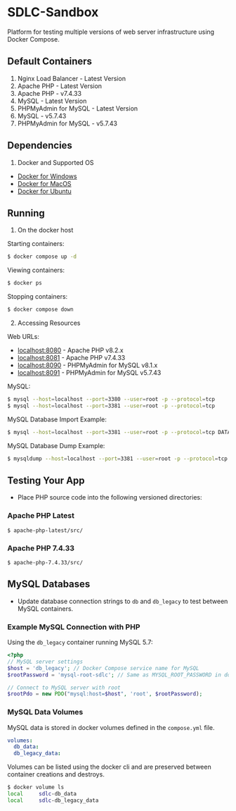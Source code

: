 # SDLC-Sandbox

Platform for testing multiple versions of web server infrastructure using Docker Compose.

## Default Containers
1. Nginx Load Balancer - Latest Version
2. Apache PHP - Latest Version
3. Apache PHP - v7.4.33
4. MySQL - Latest Version
5. PHPMyAdmin for MySQL - Latest Version
6. MySQL - v5.7.43
7. PHPMyAdmin for MySQL - v5.7.43

## Dependencies
1. Docker and Supported OS
- [Docker for Windows](https://docs.docker.com/desktop/install/windows-install/)
- [Docker for MacOS](https://docs.docker.com/desktop/install/mac-install/)
- [Docker for Ubuntu](https://docs.docker.com/engine/install/ubuntu/)

## Running

1. On the docker host

Starting containers:
```bash
$ docker compose up -d
```

Viewing containers:
```bash
$ docker ps
```

Stopping containers:
```bash
$ docker compose down
```

2. Accessing Resources

Web URLs:
- [localhost:8080](http://localhost:8080) - Apache PHP v8.2.x
- [localhost:8081](http://localhost:8081) - Apache PHP v7.4.33
- [localhost:8090](http://localhost:8090) - PHPMyAdmin for MySQL v8.1.x
- [localhost:8091](http://localhost:8091) - PHPMyAdmin for MySQL v5.7.43

MySQL:
```bash
$ mysql --host=localhost --port=3380 --user=root -p --protocol=tcp
$ mysql --host=localhost --port=3381 --user=root -p --protocol=tcp
```

MySQL Database Import Example:
```bash
$ mysql --host=localhost --port=3381 --user=root -p --protocol=tcp DATABASE_NAME < FILE.sql
```

MySQL Database Dump Example:
```bash
$ mysqldump --host=localhost --port=3381 --user=root -p --protocol=tcp DATABASE_NAME > FILE.sql
```

## Testing Your App
- Place PHP source code into the following versioned directories:

### Apache PHP Latest
```
$ apache-php-latest/src/
```

### Apache PHP 7.4.33
```
$ apache-php-7.4.33/src/
```

## MySQL Databases
- Update database connection strings to `db` and `db_legacy` to test between MySQL containers.

### Example MySQL Connection with PHP

Using the `db_legacy` container running MySQL 5.7:
```php
<?php
// MySQL server settings
$host = 'db_legacy'; // Docker Compose service name for MySQL
$rootPassword = 'mysql-root-sdlc'; // Same as MYSQL_ROOT_PASSWORD in docker-compose.yml

// Connect to MySQL server with root
$rootPdo = new PDO("mysql:host=$host", 'root', $rootPassword);
```

### MySQL Data Volumes

MySQL data is stored in docker volumes defined in the `compose.yml` file. 
```yaml
volumes:
  db_data:
  db_legacy_data:
```

Volumes can be listed using the docker cli and are preserved between container creations and destroys.
```bash
$ docker volume ls
local     sdlc-db_data
local     sdlc-db_legacy_data
```